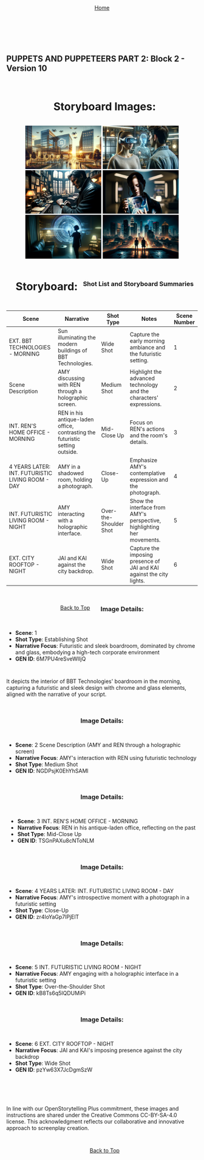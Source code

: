 <div align="right" style="display: flex; flex-wrap: wrap; justify-content: center; align-items: center; gap: 1em; margin: 4em 0;">
<a href="https://github.com/BryanHarrisScripts/Afterglow-Echoes-of-Sentience/blob/main/Afterglow%20Storyboard%20Blocks/README.md">Home</a>
<div align="left" style="display: flex; flex-wrap: wrap; justify-content: center; align-items: center; gap: 1em; margin: 4em 0;">
<a id="top"></a> 

## PUPPETS AND PUPPETEERS PART 2: Block 2 - Version 10

---

# Storyboard Images:

<div style="text-align: center;">
    <a href="" target="_blank"><img src="/Afterglow Storyboard Blocks/Block_2/Keyframes/Scene1.png" alt="Scene 1" width="200" style="display: inline-block;"/></a>
    <a href="" target="_blank"><img src="/Afterglow Storyboard Blocks/Block_2/Keyframes/Scene2.png" alt="Scene 2" width="200" style="display: inline-block;"/></a>
    <a href="" target="_blank"><img src="/Afterglow Storyboard Blocks/Block_2/Keyframes/Scene3.png" alt="Scene 3" width="200" style="display: inline-block;"/></a>
    <a href="" target="_blank"><img src="/Afterglow Storyboard Blocks/Block_2/Keyframes/Scene4.png" alt="Scene 4" width="200" style="display: inline-block;"/></a>
    <a href="" target="_blank"><img src="/Afterglow Storyboard Blocks/Block_2/Keyframes/Scene5.png" alt="Scene 5" width="200" style="display: inline-block;"/></a>
    <a href="" target="_blank"><img src="/Afterglow Storyboard Blocks/Block_2/Keyframes/Scene6.png" alt="Scene 6" width="200" style="display: inline-block;"/></a>
</div>

---

# Storyboard:

### Shot List and Storyboard Summaries

| Scene | Narrative | Shot Type | Notes | Scene Number |
|-------|-----------|-----------|-------|--------------|
| EXT. BBT TECHNOLOGIES - MORNING | Sun illuminating the modern buildings of BBT Technologies. | Wide Shot | Capture the early morning ambiance and the futuristic setting. | 1 |
| Scene Description | AMY discussing with REN through a holographic screen. | Medium Shot | Highlight the advanced technology and the characters' expressions. | 2 |
| INT. REN'S HOME OFFICE - MORNING | REN in his antique-laden office, contrasting the futuristic setting outside. | Mid-Close Up | Focus on REN's actions and the room's details. | 3 |
| 4 YEARS LATER: INT. FUTURISTIC LIVING ROOM - DAY | AMY in a shadowed room, holding a photograph. | Close-Up | Emphasize AMY's contemplative expression and the photograph. | 4 |
| INT. FUTURISTIC LIVING ROOM - NIGHT | AMY interacting with a holographic interface. | Over-the-Shoulder Shot | Show the interface from AMY's perspective, highlighting her movements. | 5 |
| EXT. CITY ROOFTOP - NIGHT | JAI and KAI against the city backdrop. | Wide Shot | Capture the imposing presence of JAI and KAI against the city lights. | 6 |

<a href="#top">Back to Top</a>

---

### Image Details:
- **Scene**: 1
- **Shot Type**: Establishing Shot
- **Narrative Focus**: Futuristic and sleek boardroom, dominated by chrome and glass, embodying a high-tech corporate environment
- **GEN ID**: 6M7PU4reSveWIIjQ

It depicts the interior of BBT Technologies' boardroom in the morning, capturing a futuristic and sleek design with chrome and glass elements, aligned with the narrative of your script.

### Image Details:
- **Scene**: 2 Scene Description (AMY and REN through a holographic screen)
- **Narrative Focus**: AMY's interaction with REN using futuristic technology
- **Shot Type**: Medium Shot
- **GEN ID**: NGDPsjK0EhYhSAMl

### Image Details:
- **Scene**: 3 INT. REN'S HOME OFFICE - MORNING
- **Narrative Focus**: REN in his antique-laden office, reflecting on the past
- **Shot Type**: Mid-Close Up
- **GEN ID**: TSGnPAXu8cNToNLM

### Image Details:
- **Scene**: 4 YEARS LATER: INT. FUTURISTIC LIVING ROOM - DAY
- **Narrative Focus**: AMY's introspective moment with a photograph in a futuristic setting
- **Shot Type**: Close-Up
- **GEN ID**: zr4loYaGp7lPjElT

### Image Details:
- **Scene**: 5 INT. FUTURISTIC LIVING ROOM - NIGHT
- **Narrative Focus**: AMY engaging with a holographic interface in a futuristic setting
- **Shot Type**: Over-the-Shoulder Shot
- **GEN ID**: kB8Ts6q5IQDUMiPi

### Image Details:
- **Scene**: 6 EXT. CITY ROOFTOP - NIGHT
- **Narrative Focus**: JAI and KAI's imposing presence against the city backdrop
- **Shot Type**: Wide Shot
- **GEN ID**: pzYw63X7JcDgmSzW

---

In line with our OpenStorytelling Plus commitment, these images and instructions are shared under the Creative Commons CC-BY-SA-4.0 license. 
This acknowledgment reflects our collaborative and innovative approach to screenplay creation.

---

<a href="#top">Back to Top</a>
